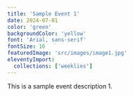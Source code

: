 ```yaml
---
title: 'Sample Event 1'
date: 2024-07-01
color: 'green'
backgroundColor: 'yellow'
font: 'Arial, sans-serif'
fontSize: 16
featuredImage: 'src/images/image1.jpg'
eleventyImport:
  collections: ['weeklies']
---
```


This is a sample event description 1.
